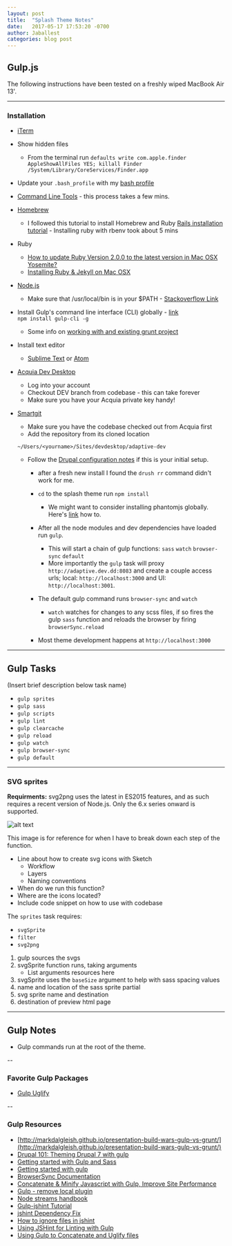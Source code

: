 ```yaml
---
layout: post
title:  "Splash Theme Notes"
date:   2017-05-17 17:53:20 -0700
author: Jaballest
categories: blog post
---
```


## Gulp.js

The following instructions have been tested on a freshly wiped MacBook Air 13'.

---

### Installation

- [iTerm](https://www.iterm2.com/)  
- Show hidden files
	- From the terminal run `defaults write com.apple.finder AppleShowAllFiles YES; killall Finder /System/Library/CoreServices/Finder.app`
- Update your `.bash_profile` with my [bash profile](https://gist.github.com/capitalJT/2a66ecc9c447c7a67daf#file-bash_profile)
- [Command Line Tools](http://osxdaily.com/2014/02/12/install-command-line-tools-mac-os-x/) - this process takes a few mins.
- [Homebrew](https://brew.sh/)  
	- I followed this tutorial to install Homebrew and Ruby [Rails installation tutorial](https://gorails.com/setup/osx/10.12-sierra) - Installing ruby with rbenv took about 5 mins
- Ruby
	- [How to update Ruby Version 2.0.0 to the latest version in Mac OSX Yosemite?](http://stackoverflow.com/questions/38194032/how-to-update-ruby-version-2-0-0-to-the-latest-version-in-mac-osx-yosemite)
	- [Installing Ruby & Jekyll on Mac OSX](https://andytaylor.me/2012/11/03/installing-ruby-and-jekyll/) 

- [Node.js](https://nodejs.org/en/)
	- Make sure that /usr/local/bin is in your $PATH - [Stackoverflow Link](http://stackoverflow.com/questions/11025980/how-to-add-usr-local-bin-in-path-on-mac)

- Install Gulp's command line interface (CLI) globally - [link](https://gruntjs.com/getting-started)  
	`npm install gulp-cli -g`  
	- Some info on [working with and existing grunt project](https://gruntjs.com/getting-started#working-with-an-existing-grunt-project)  
- Install text editor
	- [Sublime Text](https://www.sublimetext.com/3) or [Atom](https://atom.io/)
- [Acquia Dev Desktop](https://dev.acquia.com/downloads)
	- Log into your account
	- Checkout DEV branch from codebase - this can take forever
	- Make sure you have your Acquia private key handy!
- [Smartgit](http://www.syntevo.com/smartgit/)
	- Make sure you have the codebase checked out from Acquia first
	- Add the repository from its cloned location  
	~~~~
	~/Users/<yourname>/Sites/devdesktop/adaptive-dev
	~~~~
	- Follow the [Drupal configuration notes](https://github.com/AdaptivePlanning/adaptive-docs/wiki/Drupal-Configuration-Notes) if this is your initial setup.
		- after a fresh new install I found the `drush rr` command didn't work for me.
		- `cd` to the splash theme run `npm install`
			- We might want to consider installing phantomjs globally. Here's [link](http://stackoverflow.com/questions/18218134/warning-phantomjs-not-found) how to.
		- After all the node modules and dev dependencies have loaded run `gulp`. 
			- This will start a chain of gulp functions:
				`sass`
				`watch`
				`browser-sync`
				`default`
			- More importantly the `gulp` task will proxy `http://adaptive.dev.dd:8083` and create a couple access urls; local: `http://localhost:3000` and UI: `http://localhost:3001`. 
		- The default gulp command runs `browser-sync` and `watch`
			- `watch` watches for changes to any scss files, if so fires the gulp `sass` function and reloads the browser by firing `browserSync.reload`

		- Most theme development happens at `http://localhost:3000`

---

## Gulp Tasks
(Insert brief description below task name)

- `gulp sprites`
- `gulp sass`
- `gulp scripts`
- `gulp lint`
- `gulp clearcache`
- `gulp reload`
- `gulp watch`
- `gulp browser-sync`
- `gulp default`

---

### SVG sprites 

**Requirments:** svg2png uses the latest in ES2015 features, and as such requires a recent version of Node.js. Only the 6.x series onward is supported.  

![alt text][gulp-sprites]

[gulp-sprites]: http://adaptivecommunity.com/documentation-assets/images/docs-screenshots/gulp-sprites.png "gulp sprites screenshot"

This image is for reference for when I have to break down each step of the function.

- Line about how to create svg icons with Sketch
	- Workflow
	- Layers
	- Naming conventions
- When do we run this function?
- Where are the icons located?
- Include code snippet on how to use with codebase

The `sprites` task requires: 

- `svgSprite`
- `filter`
- `svg2png`

1. gulp sources the svgs
2. svgSprite function runs, taking arguments
	- List arguments resources here
3. svgSprite uses the `baseSize` argument to help with sass spacing values
4. name and location of the sass sprite partial
5. svg sprite name and destination
5. destination of preview html page

---

## Gulp Notes
- Gulp commands run at the root of the theme.

--

### Favorite Gulp Packages
- [Gulp Uglify](https://www.npmjs.com/package/gulp-uglify)

--

### Gulp Resources
- [http://markdalgleish.github.io/presentation-build-wars-gulp-vs-grunt/](http://markdalgleish.github.io/presentation-build-wars-gulp-vs-grunt/)
- [Drupal 101: Theming Drupal 7 with gulp](https://www.chenhuijing.com/blog/drupal-101-theming-with-gulp/)  
- [Getting started with Gulp and Sass](http://ryanchristiani.com/getting-started-with-gulp-and-sass/)  
- [Getting started with gulp](https://markgoodyear.com/2014/01/getting-started-with-gulp/)
- [BrowserSync Documentation](https://www.browsersync.io/docs/gulp)
- [Concatenate & Minify Javascript with Gulp, Improve Site Performance](http://codehangar.io/concatenate-and-minify-javascript-with-gulp/)  
- [Gulp - remove local plugin](http://stackoverflow.com/questions/33814009/gulp-remove-local-plugin)  
- [Node streams handbook](https://github.com/substack/stream-handbook)  
- [Gulp-jshint Tutorial](http://javascriptplayground.com/blog/2014/02/an-intro-to-gulp/)  
- [jshint Dependency Fix](https://github.com/spalger/gulp-jshint/issues/131#issuecomment-160395536)  
- [How to ignore files in jshint](http://stackoverflow.com/questions/14741110/have-jshint-ignore-certain-files-when-building-twitter-bootstrap#answer-14741346)
- [Using JSHint for Linting with Gulp](https://egghead.io/lessons/javascript-using-jshint-for-linting-with-gulp)  
- [Using Gulp to Concatenate and Uglify files](http://stackoverflow.com/questions/24591854/using-gulp-to-concatenate-and-uglify-files)


[1]:http://idratherbewriting.com/2015/11/04/jekyll-30-released-incremental-regeneration-rocks/